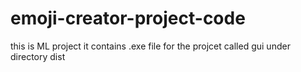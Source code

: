 # emoji-creator-project-code
this is ML project 
it contains .exe file for the projcet called gui under directory dist
